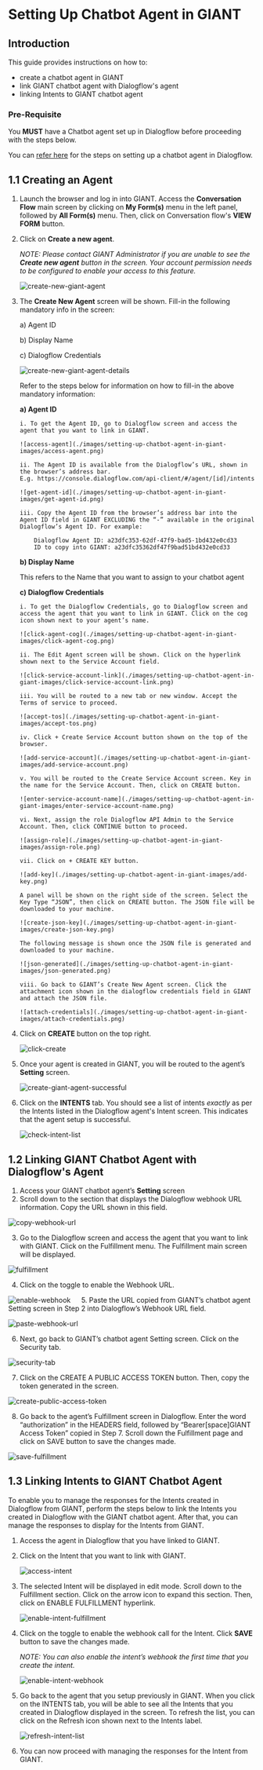 # Setting Up Chatbot Agent in GIANT

## Introduction

This guide provides instructions on how to:
- create a chatbot agent in GIANT
- link GIANT chatbot agent with Dialogflow's agent
- linking Intents to GIANT chatbot agent

### Pre-Requisite
You **MUST** have a Chatbot agent set up in Dialogflow before proceeding with the steps below.


You can [refer here](./setting-up-chatbot-agent-in-dialogflow.md) for the steps on setting up a chatbot agent in Dialogflow.

## 1.1 Creating an Agent

1.	Launch the browser and log in into GIANT. Access the **Conversation Flow** main screen by clicking on **My Form(s)** menu in the left panel, followed by **All Form(s)** menu. Then, click on Conversation flow's **VIEW FORM** button.

2.	Click on **Create a new agent**.

	*NOTE: Please contact GIANT Administrator if you are unable to see the **Create new agent** button in the screen. Your account permission needs to be configured to enable your access to this feature.*
    
    ![create-new-giant-agent](./images/setting-up-chatbot-agent-in-giant-images/create-new-giant-agent.png)
     
3.	The **Create New Agent** screen will be shown. Fill-in the following mandatory info in the screen:

	a)	Agent ID

    b)	Display Name

	c)	Dialogflow Credentials

	![create-new-giant-agent-details](./images/setting-up-chatbot-agent-in-giant-images/create-new-giant-agent-details.png)

	Refer to the steps below for information on how to fill-in the above mandatory information:
    
    **a) Agent ID**
    
		i. To get the Agent ID, go to Dialogflow screen and access the agent that you want to link in GIANT.
        
        ![access-agent](./images/setting-up-chatbot-agent-in-giant-images/access-agent.png)

		ii. The Agent ID is available from the Dialogflow’s URL, shown in the browser’s address bar. 
        E.g. https://console.dialogflow.com/api-client/#/agent/[id]/intents
		
        ![get-agent-id](./images/setting-up-chatbot-agent-in-giant-images/get-agent-id.png)

		iii. Copy the Agent ID from the browser’s address bar into the Agent ID field in GIANT EXCLUDING the “-” available in the original Dialogflow’s Agent ID. For example:

			Dialogflow Agent ID: a23dfc353-62df-47f9-bad5-1bd432e0cd33
			ID to copy into GIANT: a23dfc35362df47f9bad51bd432e0cd33
    
    **b) Display Name**
    
    This refers to the Name that you want to assign to your chatbot agent
        
    **c) Dialogflow Credentials**
    
    	i. To get the Dialogflow Credentials, go to Dialogflow screen and access the agent that you want to link in GIANT. Click on the cog icon shown next to your agent’s name.
        
        ![click-agent-cog](./images/setting-up-chatbot-agent-in-giant-images/click-agent-cog.png)

		ii. The Edit Agent screen will be shown. Click on the hyperlink shown next to the Service Account field. 
        
        ![click-service-account-link](./images/setting-up-chatbot-agent-in-giant-images/click-service-account-link.png)
 
		iii. You will be routed to a new tab or new window. Accept the Terms of service to proceed. 
        
        ![accept-tos](./images/setting-up-chatbot-agent-in-giant-images/accept-tos.png)
 
		iv. Click + Create Service Account button shown on the top of the browser.
        
        ![add-service-account](./images/setting-up-chatbot-agent-in-giant-images/add-service-account.png)

		v. You will be routed to the Create Service Account screen. Key in the name for the Service Account. Then, click on CREATE button.
        
        ![enter-service-account-name](./images/setting-up-chatbot-agent-in-giant-images/enter-service-account-name.png)
 
		vi. Next, assign the role Dialogflow API Admin to the Service Account. Then, click CONTINUE button to proceed. 
        
        ![assign-role](./images/setting-up-chatbot-agent-in-giant-images/assign-role.png)
 
		vii. Click on + CREATE KEY button. 
        
        ![add-key](./images/setting-up-chatbot-agent-in-giant-images/add-key.png)
        
        A panel will be shown on the right side of the screen. Select the Key Type “JSON”, then click on CREATE button. The JSON file will be downloaded to your machine.
        
        ![create-json-key](./images/setting-up-chatbot-agent-in-giant-images/create-json-key.png)
 
		The following message is shown once the JSON file is generated and downloaded to your machine.
        
        ![json-generated](./images/setting-up-chatbot-agent-in-giant-images/json-generated.png) 

		viii. Go back to GIANT’s Create New Agent screen. Click the attachment icon shown in the dialogflow credentials field in GIANT and attach the JSON file.
        
        ![attach-credentials](./images/setting-up-chatbot-agent-in-giant-images/attach-credentials.png)
    

4.	Click on **CREATE** button on the top right.

	![click-create](./images/setting-up-chatbot-agent-in-giant-images/click-create.png)

5.	Once your agent is created in GIANT, you will be routed to the agent’s **Setting** screen.

	![create-giant-agent-successful](./images/setting-up-chatbot-agent-in-giant-images/create-giant-agent-successful.png)
    
6. Click on the **INTENTS** tab. You should see a list of intents *exactly* as per the Intents listed in the Dialogflow agent's Intent screen. This indicates that the agent setup is successful.

	![check-intent-list](./images/setting-up-chatbot-agent-in-giant-images/check-intent-list.png)


## 1.2 Linking GIANT Chatbot Agent with Dialogflow's Agent

1.	Access your GIANT chatbot agent’s **Setting** screen
2.	Scroll down to the section that displays the Dialogflow webhook URL information. Copy the URL shown in this field.

![copy-webhook-url](./images/setting-up-chatbot-agent-in-giant-images/copy-webhook-url.png)
 
3.	Go to the Dialogflow screen and access the agent that you want to link with GIANT.
Click on the Fulfillment menu. The Fulfillment main screen will be displayed.

![fulfillment](./images/setting-up-chatbot-agent-in-giant-images/fulfillment.png)

4.	Click on the toggle to enable the Webhook URL.

![enable-webhook](./images/setting-up-chatbot-agent-in-giant-images/enable-webhook.png)
 
5.	Paste the URL copied from GIANT’s chatbot agent Setting screen in Step 2 into Dialogflow’s Webhook URL field.
 
![paste-webhook-url](./images/setting-up-chatbot-agent-in-giant-images/paste-webhook-url.png)
 
6.	Next, go back to GIANT’s chatbot agent Setting screen. Click on the Security tab.

![security-tab](./images/setting-up-chatbot-agent-in-giant-images/security-tab.png)

7.	Click on the CREATE A PUBLIC ACCESS TOKEN button. Then, copy the token generated in the screen.

![create-public-access-token](./images/setting-up-chatbot-agent-in-giant-images/create-public-access-token.png)

8.	Go back to the agent’s Fulfillment screen in Dialogflow. Enter the word “authorization” in the HEADERS field, followed by “Bearer[space]GIANT Access Token” copied in Step 7. Scroll down the Fulfillment page and click on SAVE button to save the changes made.

![save-fulfillment](./images/setting-up-chatbot-agent-in-giant-images/save-fulfillment.png)


## 1.3 Linking Intents to GIANT Chatbot Agent

To enable you to manage the responses for the Intents created in Dialogflow from GIANT, perform the steps below to link the Intents you created in Dialogflow with the GIANT chatbot agent. After that, you can manage the responses to display for the Intents from GIANT.

1.	Access the agent in Dialogflow that you have linked to GIANT.
2.	Click on the Intent that you want to link with GIANT.

	![access-intent](./images/setting-up-chatbot-agent-in-giant-images/access-intent.png)
 
3.	The selected Intent will be displayed in edit mode. Scroll down to the Fulfillment section. Click on the arrow icon to expand this section. Then, click on ENABLE FULFILLMENT hyperlink.

	![enable-intent-fulfillment](./images/setting-up-chatbot-agent-in-giant-images/enable-intent-fulfillment.png)

4.	Click on the toggle to enable the webhook call for the Intent. Click **SAVE** button to save the changes made. 

    *NOTE: You can also enable the intent’s webhook the first time that you create the intent.*
    
	![enable-intent-webhook](./images/setting-up-chatbot-agent-in-giant-images/enable-intent-webhook.png)
 
5.	Go back to the agent that you setup previously in GIANT. When you click on the INTENTS tab, you will be able to see all the Intents that you created in Dialogflow displayed in the screen. To refresh the list, you can click on the Refresh icon shown next to the Intents label.

	![refresh-intent-list](./images/setting-up-chatbot-agent-in-giant-images/refresh-intent-list.png)

6.	You can now proceed with managing the responses for the Intent from GIANT.